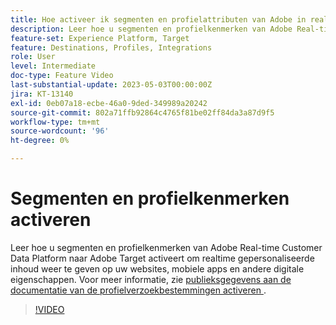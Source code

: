```yaml
---
title: Hoe activeer ik segmenten en profielattributen van Adobe in real time CDP aan Adobe Target?
description: Leer hoe u segmenten en profielkenmerken van Adobe Real-time Customer Data Platform naar Adobe Target activeert om realtime gepersonaliseerde inhoud weer te geven op uw websites, mobiele apps en andere digitale eigenschappen.
feature-set: Experience Platform, Target
feature: Destinations, Profiles, Integrations
role: User
level: Intermediate
doc-type: Feature Video
last-substantial-update: 2023-05-03T00:00:00Z
jira: KT-13140
exl-id: 0eb07a18-ecbe-46a0-9ded-349989a20242
source-git-commit: 802a71ffb92864c4765f81be02ff84da3a87d9f5
workflow-type: tm+mt
source-wordcount: '96'
ht-degree: 0%

---
```


# Segmenten en profielkenmerken activeren

Leer hoe u segmenten en profielkenmerken van Adobe Real-time Customer Data Platform naar Adobe Target activeert om realtime gepersonaliseerde inhoud weer te geven op uw websites, mobiele apps en andere digitale eigenschappen. Voor meer informatie, zie [ publieksgegevens aan de documentatie van de profielverzoekbestemmingen activeren ](https://experienceleague.adobe.com/docs/experience-platform/destinations/ui/activate/activate-profile-request-destinations.html).

>[!VIDEO](https://video.tv.adobe.com/v/3419036/?learn=on)
